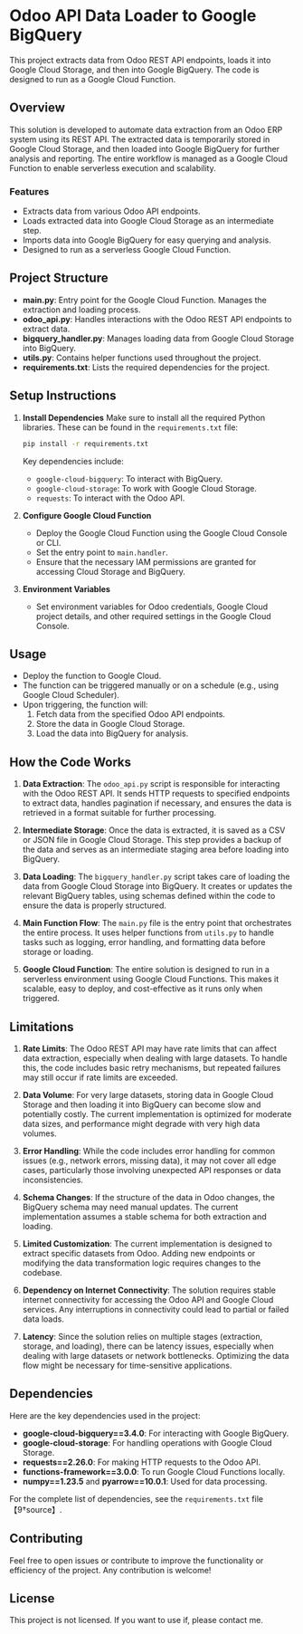 # Odoo API Data Loader to Google BigQuery

This project extracts data from Odoo REST API endpoints, loads it into Google Cloud Storage, and then into Google BigQuery. The code is designed to run as a Google Cloud Function.

## Overview

This solution is developed to automate data extraction from an Odoo ERP system using its REST API. The extracted data is temporarily stored in Google Cloud Storage, and then loaded into Google BigQuery for further analysis and reporting. The entire workflow is managed as a Google Cloud Function to enable serverless execution and scalability.

### Features
- Extracts data from various Odoo API endpoints.
- Loads extracted data into Google Cloud Storage as an intermediate step.
- Imports data into Google BigQuery for easy querying and analysis.
- Designed to run as a serverless Google Cloud Function.

## Project Structure

- **main.py**: Entry point for the Google Cloud Function. Manages the extraction and loading process.
- **odoo_api.py**: Handles interactions with the Odoo REST API endpoints to extract data.
- **bigquery_handler.py**: Manages loading data from Google Cloud Storage into BigQuery.
- **utils.py**: Contains helper functions used throughout the project.
- **requirements.txt**: Lists the required dependencies for the project.

## Setup Instructions

1. **Install Dependencies**
   Make sure to install all the required Python libraries. These can be found in the `requirements.txt` file:
   ```sh
   pip install -r requirements.txt
   ```
   Key dependencies include:
   - `google-cloud-bigquery`: To interact with BigQuery.
   - `google-cloud-storage`: To work with Google Cloud Storage.
   - `requests`: To interact with the Odoo API.

2. **Configure Google Cloud Function**
   - Deploy the Google Cloud Function using the Google Cloud Console or CLI.
   - Set the entry point to `main.handler`.
   - Ensure that the necessary IAM permissions are granted for accessing Cloud Storage and BigQuery.

3. **Environment Variables**
   - Set environment variables for Odoo credentials, Google Cloud project details, and other required settings in the Google Cloud Console.

## Usage

- Deploy the function to Google Cloud.
- The function can be triggered manually or on a schedule (e.g., using Google Cloud Scheduler).
- Upon triggering, the function will:
  1. Fetch data from the specified Odoo API endpoints.
  2. Store the data in Google Cloud Storage.
  3. Load the data into BigQuery for analysis.

## How the Code Works

1. **Data Extraction**: The `odoo_api.py` script is responsible for interacting with the Odoo REST API. It sends HTTP requests to specified endpoints to extract data, handles pagination if necessary, and ensures the data is retrieved in a format suitable for further processing.

2. **Intermediate Storage**: Once the data is extracted, it is saved as a CSV or JSON file in Google Cloud Storage. This step provides a backup of the data and serves as an intermediate staging area before loading into BigQuery.

3. **Data Loading**: The `bigquery_handler.py` script takes care of loading the data from Google Cloud Storage into BigQuery. It creates or updates the relevant BigQuery tables, using schemas defined within the code to ensure the data is properly structured.

4. **Main Function Flow**: The `main.py` file is the entry point that orchestrates the entire process. It uses helper functions from `utils.py` to handle tasks such as logging, error handling, and formatting data before storage or loading.

5. **Google Cloud Function**: The entire solution is designed to run in a serverless environment using Google Cloud Functions. This makes it scalable, easy to deploy, and cost-effective as it runs only when triggered.

## Limitations

1. **Rate Limits**: The Odoo REST API may have rate limits that can affect data extraction, especially when dealing with large datasets. To handle this, the code includes basic retry mechanisms, but repeated failures may still occur if rate limits are exceeded.

2. **Data Volume**: For very large datasets, storing data in Google Cloud Storage and then loading it into BigQuery can become slow and potentially costly. The current implementation is optimized for moderate data sizes, and performance might degrade with very high data volumes.

3. **Error Handling**: While the code includes error handling for common issues (e.g., network errors, missing data), it may not cover all edge cases, particularly those involving unexpected API responses or data inconsistencies.

4. **Schema Changes**: If the structure of the data in Odoo changes, the BigQuery schema may need manual updates. The current implementation assumes a stable schema for both extraction and loading.

5. **Limited Customization**: The current implementation is designed to extract specific datasets from Odoo. Adding new endpoints or modifying the data transformation logic requires changes to the codebase.

6. **Dependency on Internet Connectivity**: The solution requires stable internet connectivity for accessing the Odoo API and Google Cloud services. Any interruptions in connectivity could lead to partial or failed data loads.

7. **Latency**: Since the solution relies on multiple stages (extraction, storage, and loading), there can be latency issues, especially when dealing with large datasets or network bottlenecks. Optimizing the data flow might be necessary for time-sensitive applications.

## Dependencies

Here are the key dependencies used in the project:

- **google-cloud-bigquery==3.4.0**: For interacting with Google BigQuery.
- **google-cloud-storage**: For handling operations with Google Cloud Storage.
- **requests==2.26.0**: For making HTTP requests to the Odoo API.
- **functions-framework==3.0.0**: To run Google Cloud Functions locally.
- **numpy==1.23.5** and **pyarrow==10.0.1**: Used for data processing.

For the complete list of dependencies, see the `requirements.txt` file【9†source】.

## Contributing
Feel free to open issues or contribute to improve the functionality or efficiency of the project. Any contribution is welcome!

## License
This project is not licensed. If you want to use if, please contact me. 
